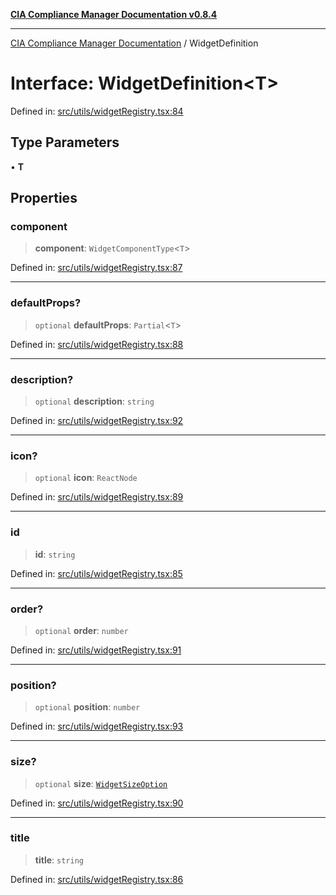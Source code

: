 [**CIA Compliance Manager Documentation v0.8.4**](../README.md)

***

[CIA Compliance Manager Documentation](../globals.md) / WidgetDefinition

# Interface: WidgetDefinition\<T\>

Defined in: [src/utils/widgetRegistry.tsx:84](https://github.com/Hack23/cia-compliance-manager/blob/a6d8d6a2cab2160940b9a047208c12088d7e02cf/src/utils/widgetRegistry.tsx#L84)

## Type Parameters

• **T**

## Properties

### component

> **component**: `WidgetComponentType`\<`T`\>

Defined in: [src/utils/widgetRegistry.tsx:87](https://github.com/Hack23/cia-compliance-manager/blob/a6d8d6a2cab2160940b9a047208c12088d7e02cf/src/utils/widgetRegistry.tsx#L87)

***

### defaultProps?

> `optional` **defaultProps**: `Partial`\<`T`\>

Defined in: [src/utils/widgetRegistry.tsx:88](https://github.com/Hack23/cia-compliance-manager/blob/a6d8d6a2cab2160940b9a047208c12088d7e02cf/src/utils/widgetRegistry.tsx#L88)

***

### description?

> `optional` **description**: `string`

Defined in: [src/utils/widgetRegistry.tsx:92](https://github.com/Hack23/cia-compliance-manager/blob/a6d8d6a2cab2160940b9a047208c12088d7e02cf/src/utils/widgetRegistry.tsx#L92)

***

### icon?

> `optional` **icon**: `ReactNode`

Defined in: [src/utils/widgetRegistry.tsx:89](https://github.com/Hack23/cia-compliance-manager/blob/a6d8d6a2cab2160940b9a047208c12088d7e02cf/src/utils/widgetRegistry.tsx#L89)

***

### id

> **id**: `string`

Defined in: [src/utils/widgetRegistry.tsx:85](https://github.com/Hack23/cia-compliance-manager/blob/a6d8d6a2cab2160940b9a047208c12088d7e02cf/src/utils/widgetRegistry.tsx#L85)

***

### order?

> `optional` **order**: `number`

Defined in: [src/utils/widgetRegistry.tsx:91](https://github.com/Hack23/cia-compliance-manager/blob/a6d8d6a2cab2160940b9a047208c12088d7e02cf/src/utils/widgetRegistry.tsx#L91)

***

### position?

> `optional` **position**: `number`

Defined in: [src/utils/widgetRegistry.tsx:93](https://github.com/Hack23/cia-compliance-manager/blob/a6d8d6a2cab2160940b9a047208c12088d7e02cf/src/utils/widgetRegistry.tsx#L93)

***

### size?

> `optional` **size**: [`WidgetSizeOption`](../type-aliases/WidgetSizeOption.md)

Defined in: [src/utils/widgetRegistry.tsx:90](https://github.com/Hack23/cia-compliance-manager/blob/a6d8d6a2cab2160940b9a047208c12088d7e02cf/src/utils/widgetRegistry.tsx#L90)

***

### title

> **title**: `string`

Defined in: [src/utils/widgetRegistry.tsx:86](https://github.com/Hack23/cia-compliance-manager/blob/a6d8d6a2cab2160940b9a047208c12088d7e02cf/src/utils/widgetRegistry.tsx#L86)
